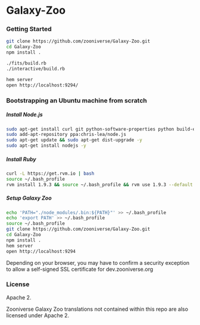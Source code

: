 # Galaxy-Zoo

### Getting Started
```bash
git clone https://github.com/zooniverse/Galaxy-Zoo.git
cd Galaxy-Zoo
npm install .

./fits/build.rb
./interactive/build.rb

hem server
open http://localhost:9294/
```

### Bootstrapping an Ubuntu machine from scratch

##### Install Node.js
```bash
sudo apt-get install curl git python-software-properties python build-essential -y
sudo add-apt-repository ppa:chris-lea/node.js
sudo apt-get update && sudo apt-get dist-upgrade -y
sudo apt-get install nodejs -y
```

##### Install Ruby
```bash
curl -L https://get.rvm.io | bash
source ~/.bash_profile
rvm install 1.9.3 && source ~/.bash_profile && rvm use 1.9.3 --default
```


##### Setup Galaxy Zoo
```bash
echo 'PATH="./node_modules/.bin:${PATH}"' >> ~/.bash_profile
echo 'export PATH' >> ~/.bash_profile
source ~/.bash_profile
git clone https://github.com/zooniverse/Galaxy-Zoo.git
cd Galaxy-Zoo
npm install .
hem server
open http://localhost:9294
```

Depending on your browser, you may have to confirm a security exception to allow a self-signed SSL certificate for dev.zooniverse.org

### License

Apache 2.

Zooniverse Galaxy Zoo translations not contained within this repo are also licensed under Apache 2.
